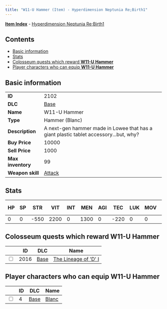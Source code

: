 ```yaml
---
title: "W11-U Hammer (Item) - Hyperdimension Neptunia Re;Birth1"
---
```


[**Item Index**](/neptunia/rb1/item/index.html) - [Hyperdimension Neptunia Re;Birth1](/neptunia/rb1)

## Contents

- [Basic information](#basic-information)
- [Stats](#stats)
- [Colosseum quests which reward **W11-U Hammer**](#colosseum-quests-which-reward-w11-u-hammer)
- [Player characters who can equip **W11-U Hammer**](#player-characters-who-can-equip-w11-u-hammer)

## Basic information

|   |   |
| -- | -- |
| **ID** | 2102 |
| **DLC** | [Base](/neptunia/rb1/dlc/1-base.html) |
| **Name** | W11-U Hammer |
| **Type** | Hammer (Blanc) |
| **Description** | A next-gen hammer made in Lowee that has a giant plastic tablet accessory...but, why? |
| **Buy Price** | 10000 |
| **Sell Price** | 1000 |
| **Max inventory** | 99 |
| **Weapon skill** | [Attack](/neptunia/rb1/skill/1-601-attack.html) |

## Stats

| HP | SP | STR | VIT | INT | MEN | AGI | TEC | LUK | MOV | Fire res. | Ice res. | Wind res. | Lightning res. |
| -- | -- | --- | --- | --- | --- | --- | --- | --- | --- | --------- | -------- | --------- | -------------- |
| 0 | 0 | -550 | 2200 | 0 | 1300 | 0 | -220 | 0 | 0 | 0 | 0 | 0 | 0 |

## Colosseum quests which reward **W11-U Hammer**

|    | ID | DLC | Name |
| -- | -- | --- | ---- |
| <input type="checkbox" id="rb1-colosseum-1-2016" class="trackbox" /> | 2016 | [Base](/neptunia/rb1/dlc/1-base.html) | [The Lineage of 'D' I](/neptunia/rb1/colosseum/1-2016-the-lineage-of-d-i.html) |

## Player characters who can equip **W11-U Hammer**

|    | ID | DLC | Name |
| -- | -- | --- | ---- |
| <input type="checkbox" id="rb1-player-1-4" class="trackbox" /> | 4 | [Base](/neptunia/rb1/dlc/1-base.html) | [Blanc](/neptunia/rb1/player/1-4-blanc.html) |